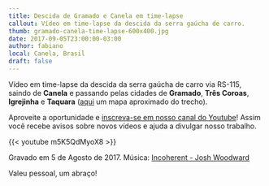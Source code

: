 ```yaml
---
title: Descida de Gramado e Canela em time-lapse
callout: Vídeo em time-lapse da descida da serra gaúcha de carro.
thumb: gramado-canela-time-lapse-600x400.jpg
date: 2017-09-05T23:00:00-03:00
author: fabiano
local: Canela, Brasil
draft: false
---
```


Vídeo em time-lapse da descida da serra gaúcha de carro via RS-115, saindo de **Canela** e passando pelas cidades de **Gramado**, **Três Coroas**, **Igrejinha** e **Taquara** ([aqui](https://goo.gl/W4RF18) um mapa aproximado do trecho).

Aproveite a oportunidade e [inscreva-se em nosso canal do Youtube](https://www.youtube.com/6overlanders?sub_confirmation=1)! Assim você recebe avisos sobre novos vídeos e ajuda a divulgar nosso trabalho.

{{< youtube m5K5QdMyoX8 >}}

Gravado em 5 de Agosto de 2017.
Música: [Incoherent - Josh Woodward](https://www.joshwoodward.com/song/Incoherent)

Valeu pessoal, um abraço!
